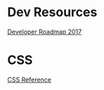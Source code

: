 # Dev Resources
<a href="https://github.com/kamranahmedse/developer-roadmap">Developer Roadmap 2017</a>
# CSS
<a href="https://developer.mozilla.org/en-US/docs/Web/CSS/Reference">CSS Reference</a>
